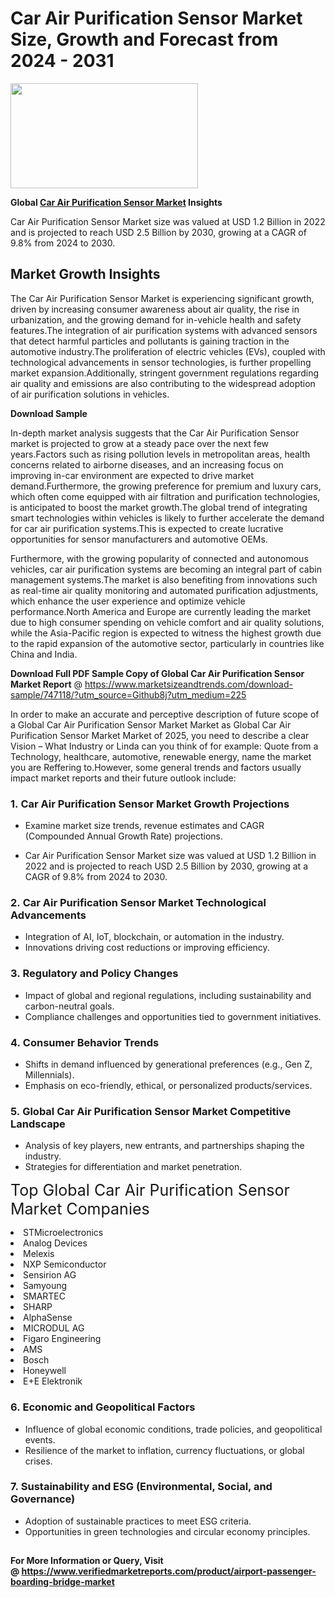<H1>Car Air Purification Sensor Market Size, Growth and Forecast from 2024 - 2031</H1><img class="aligncenter size-medium wp-image-584254" src="https://thirdeyenews.in/wp-content/uploads/2024/09/Global-Market-Research-300x168.jpeg" alt="" width="300" height="168" /><p><strong>Global&nbsp;<a href="https://www.marketsizeandtrends.com/download-sample/747118/?utm_source=Github8j?utm_medium=225">Car Air Purification Sensor Market</a> Insights</strong></p><p>Car Air Purification Sensor Market size was valued at USD 1.2 Billion in 2022 and is projected to reach USD 2.5 Billion by 2030, growing at a CAGR of 9.8% from 2024 to 2030.</p><p><h2>Market Growth Insights</h2> <p>The Car Air Purification Sensor Market is experiencing significant growth, driven by increasing consumer awareness about air quality, the rise in urbanization, and the growing demand for in-vehicle health and safety features.The integration of air purification systems with advanced sensors that detect harmful particles and pollutants is gaining traction in the automotive industry.The proliferation of electric vehicles (EVs), coupled with technological advancements in sensor technologies, is further propelling market expansion.Additionally, stringent government regulations regarding air quality and emissions are also contributing to the widespread adoption of air purification solutions in vehicles.</p> <p><strong>Download Sample</strong></p> <p>In-depth market analysis suggests that the Car Air Purification Sensor market is projected to grow at a steady pace over the next few years.Factors such as rising pollution levels in metropolitan areas, health concerns related to airborne diseases, and an increasing focus on improving in-car environment are expected to drive market demand.Furthermore, the growing preference for premium and luxury cars, which often come equipped with air filtration and purification technologies, is anticipated to boost the market growth.The global trend of integrating smart technologies within vehicles is likely to further accelerate the demand for car air purification systems.This is expected to create lucrative opportunities for sensor manufacturers and automotive OEMs.</p> <p>Furthermore, with the growing popularity of connected and autonomous vehicles, car air purification systems are becoming an integral part of cabin management systems.The market is also benefiting from innovations such as real-time air quality monitoring and automated purification adjustments, which enhance the user experience and optimize vehicle performance.North America and Europe are currently leading the market due to high consumer spending on vehicle comfort and air quality solutions, while the Asia-Pacific region is expected to witness the highest growth due to the rapid expansion of the automotive sector, particularly in countries like China and India.</p> <p><span class=""><strong>Download Full PDF Sample Copy of Global Car Air Purification Sensor Market Report</strong> @ <a href="https://www.marketsizeandtrends.com/download-sample/747118/?utm_source=Github8j?utm_medium=225" target="_blank">https://www.marketsizeandtrends.com/download-sample/747118/?utm_source=Github8j?utm_medium=225</a></span></p><p>In order to make an accurate and perceptive description of future scope of a Global&nbsp;Car Air Purification Sensor Market Market as Global&nbsp;Car Air Purification Sensor Market Market of 2025, you need to describe a clear Vision &ndash; What Industry or Linda can you think of for example: Quote from a Technology, healthcare, automotive, renewable energy, name the market you are Reffering to.However, some general trends and factors usually impact market reports and their future outlook include:</p><h3>1.&nbsp;<strong>Car Air Purification Sensor Market Growth Projections</strong></h3><ul><li>Examine market size trends, revenue estimates and CAGR (Compounded Annual Growth Rate) projections.</li><li><p>Car Air Purification Sensor Market size was valued at USD 1.2 Billion in 2022 and is projected to reach USD 2.5 Billion by 2030, growing at a CAGR of 9.8% from 2024 to 2030.</p></li></ul><h3>2.&nbsp;<strong>Car Air Purification Sensor Market Technological Advancements</strong></h3><ul><li>Integration of AI, IoT, blockchain, or automation in the industry.</li><li>Innovations driving cost reductions or improving efficiency.</li></ul><h3>3.&nbsp;<strong>Regulatory and Policy Changes</strong></h3><ul><li>Impact of global and regional regulations, including sustainability and carbon-neutral goals.</li><li>Compliance challenges and opportunities tied to government initiatives.</li></ul><h3>4.&nbsp;<strong>Consumer Behavior Trends</strong></h3><ul><li>Shifts in demand influenced by generational preferences (e.g., Gen Z, Millennials).</li><li>Emphasis on eco-friendly, ethical, or personalized products/services.</li></ul><h3>5.&nbsp;<strong>Global Car Air Purification Sensor Market Competitive Landscape</strong></h3><ul><li>Analysis of key players, new entrants, and partnerships shaping the industry.</li><li>Strategies for differentiation and market penetration.</li></ul><p data-pm-slice="1 1 []"><span style="color: inherit; font-family: inherit; font-size: 25px;">Top Global Car Air Purification Sensor Market Companies</span></p><div class="" data-test-id=""><p><li>STMicroelectronics</li><li> Analog Devices</li><li> Melexis</li><li> NXP Semiconductor</li><li> Sensirion AG</li><li> Samyoung</li><li> SMARTEC</li><li> SHARP</li><li> AlphaSense</li><li> MICRODUL AG</li><li> Figaro Engineering</li><li> AMS</li><li> Bosch</li><li> Honeywell</li><li> E+E Elektronik</li></p></div><h3>6.&nbsp;<strong>Economic and Geopolitical Factors</strong></h3><ul><li>Influence of global economic conditions, trade policies, and geopolitical events.</li><li>Resilience of the market to inflation, currency fluctuations, or global crises.</li></ul><h3>7.&nbsp;<strong>Sustainability and ESG (Environmental, Social, and Governance)</strong></h3><ul><li>Adoption of sustainable practices to meet ESG criteria.</li><li>Opportunities in green technologies and circular economy principles.</li></ul><h2><strong style="font-size: 14px;">For More Information or Query, Visit @&nbsp;</strong><a style="background-color: #ffffff; font-size: 14px;" href="https://www.marketsizeandtrends.com/report/car-air-purification-sensor-market/" target="_blank">https://www.verifiedmarketreports.com/product/airport-passenger-boarding-bridge-market</a></h2>